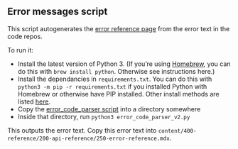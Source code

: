 ## Error messages script

This script autogenerates the [error reference page](https://www.prisma.io/docs/reference/api-reference/error-reference) from the error text in the code repos.

To run it:

- Install the latest version of Python 3. (If you’re using [Homebrew](https://brew.sh/), you can do this with `brew install python`. Otherwise see instructions here.)
- Install the dependancies in `requirements.txt`. You can do this with `python3 -m pip -r requirements.txt` if you installed Python with Homebrew or otherwise have PIP installed. Other install methods are listed [here](https://docs.python-requests.org/en/latest/user/install/#install).
- Copy the [error_code_parser script](https://github.com/prisma/docs-tools/blob/main/error-messages/error_code_parser_v2.py) into a directory somewhere
- Inside that directory, run `python3 error_code_parser_v2.py`

This outputs the error text. Copy this error text into `content/400-reference/200-api-reference/250-error-reference.mdx`.
